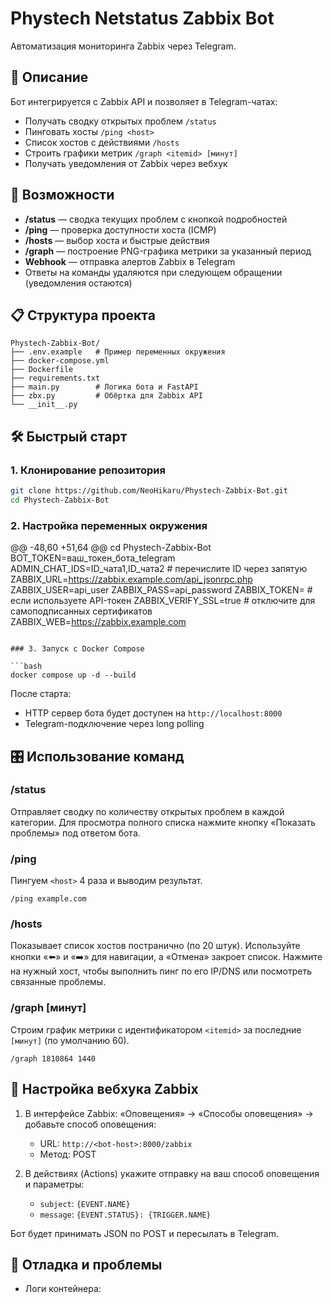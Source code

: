 # Phystech Netstatus Zabbix Bot

Автоматизация мониторинга Zabbix через Telegram.

## 📖 Описание

Бот интегрируется с Zabbix API и позволяет в Telegram-чатах:

* Получать сводку открытых проблем `/status`
* Пинговать хосты `/ping <host>`
* Список хостов с действиями `/hosts`
* Строить графики метрик `/graph <itemid> [минут]`
* Получать уведомления от Zabbix через вебхук

## 🚀 Возможности

* **/status** — сводка текущих проблем с кнопкой подробностей
* **/ping** — проверка доступности хоста (ICMP)
* **/hosts** — выбор хоста и быстрые действия
* **/graph** — построение PNG-графика метрики за указанный период
* **Webhook** — отправка алертов Zabbix в Telegram
* Ответы на команды удаляются при следующем обращении (уведомления остаются)

## 📋 Структура проекта

```
Phystech-Zabbix-Bot/
├── .env.example   # Пример переменных окружения
├── docker-compose.yml
├── Dockerfile
├── requirements.txt
├── main.py        # Логика бота и FastAPI
├── zbx.py         # Обёртка для Zabbix API
└── __init__.py
```

## 🛠️ Быстрый старт

### 1. Клонирование репозитория

```bash
git clone https://github.com/NeoHikaru/Phystech-Zabbix-Bot.git
cd Phystech-Zabbix-Bot
```

### 2. Настройка переменных окружения

@@ -48,60 +51,64 @@ cd Phystech-Zabbix-Bot
BOT_TOKEN=ваш_токен_бота_telegram
ADMIN_CHAT_IDS=ID_чата1,ID_чата2  # перечислите ID через запятую
ZABBIX_URL=https://zabbix.example.com/api_jsonrpc.php
ZABBIX_USER=api_user
ZABBIX_PASS=api_password
ZABBIX_TOKEN=      # если используете API-токен
ZABBIX_VERIFY_SSL=true  # отключите для самоподписанных сертификатов
ZABBIX_WEB=https://zabbix.example.com
```

### 3. Запуск с Docker Compose

```bash
docker compose up -d --build
```

После старта:

* HTTP сервер бота будет доступен на `http://localhost:8000`
* Telegram-подключение через long polling

## 🎛️ Использование команд

### /status

Отправляет сводку по количеству открытых проблем в каждой категории. Для просмотра полного списка нажмите кнопку «Показать проблемы» под ответом бота.

### /ping <host>

Пингуем `<host>` 4 раза и выводим результат.

```text
/ping example.com
```

### /hosts

Показывает список хостов постранично (по 20 штук). Используйте кнопки «⬅️» и «➡️» для навигации, а «Отмена» закроет список. Нажмите на нужный хост, чтобы выполнить пинг по его IP/DNS или посмотреть связанные проблемы.

### /graph <itemid> \[минут]

Строим график метрики с идентификатором `<itemid>` за последние `[минут]` (по умолчанию 60).

```text
/graph 1810864 1440
```

## 🔧 Настройка вебхука Zabbix

1. В интерфейсе Zabbix: «Оповещения» → «Способы оповещения» → добавьте способ оповещения:

   * URL: `http://<bot-host>:8000/zabbix`
   * Метод: POST
2. В действиях (Actions) укажите отправку на ваш способ оповещения и параметры:

   * `subject`: `{EVENT.NAME}`
   * `message`: `{EVENT.STATUS}: {TRIGGER.NAME}`

Бот будет принимать JSON по POST и пересылать в Telegram.

## 🐞 Отладка и проблемы

* Логи контейнера:

